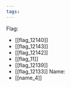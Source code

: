 ```yaml
---
tags:
---
```

Flag:
- [[flag_12140]]
- [[flag_12143]]
- [[flag_12142]]
- [[flag_11]]
- [[flag_12139]]
- [[flag_12133]]
Name:
- [[name_4]]
